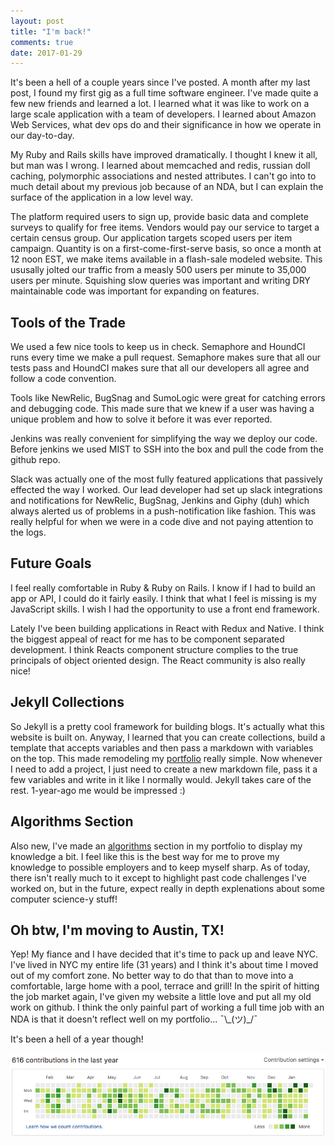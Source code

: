 ```yaml
---
layout: post
title: "I'm back!"
comments: true
date: 2017-01-29
---
```


It's been a hell of a couple years since I've posted. A month after my last post, I found my first gig as a full time
software engineer. I've made quite a few new friends and learned a lot. I learned what it was like to work on a
large scale application with a team of developers. I learned about Amazon Web Services, what dev ops do and their
significance in how we operate in our day-to-day.

My Ruby and Rails skills have improved dramatically. I thought I knew it all, but man was I wrong. I learned about
memcached and redis, russian doll caching, polymorphic associations and nested attributes. I can't go into to much
detail about my previous job because of an NDA, but I can explain the surface of the application in a low level way.

The platform required users to sign up, provide basic data and complete surveys to qualify for free items. Vendors would
pay our service to target a certain census group. Our application targets scoped users per item campaign. Quantity is on
a first-come-first-serve basis, so once a month at 12 noon EST, we make items available in a flash-sale modeled website.
This ususally jolted our traffic from a measly 500 users per minute to 35,000 users per minute. Squishing slow queries
was important and writing DRY maintainable code was important for expanding on features.

## Tools of the Trade

We used a few nice tools to keep us in check. Semaphore and HoundCI runs every time we make a pull request. Semaphore
makes sure that all our tests pass and HoundCI makes sure that all our developers all agree and follow a code
convention.

Tools like NewRelic, BugSnag and SumoLogic were great for catching errors and debugging code. This made sure that we knew if a
user was having a unique problem and how to solve it before it was ever reported.

Jenkins was really convenient for simplifying the way we deploy our code. Before jenkins we used MIST to SSH into the
box and pull the code from the github repo.

Slack was actually one of the most fully featured applications that passively effected the way I worked. Our lead
developer had set up slack integrations and notifications for NewRelic, BugSnag, Jenkins and Giphy (duh) which always
alerted us of problems in a push-notification like fashion. This was really helpful for when we were in a code dive and
not paying attention to the logs.

## Future Goals

I feel really comfortable in Ruby & Ruby on Rails. I know if I had to build an app or API, I could do it fairly easily.
I think that what I feel is missing is my JavaScript skills. I wish I had the opportunity to use a front end framework.

Lately I've been building applications in React with Redux and Native. I think the biggest appeal of react for me has to
be component separated development. I think Reacts component structure complies to the true principals of object
oriented design. The React community is also really nice!

## Jekyll Collections

So Jekyll is a pretty cool framework for building blogs. It's actually what this website is built on. Anyway, I learned
that you can create collections, build a template that accepts variables and then pass a markdown with variables on the
top. This made remodeling my [portfolio](http://richardmacias.me/portfolio) really simple. Now whenever I need to add a
project, I just need to create a new markdown file, pass it a few variables and write in it like I normally would.
Jekyll takes care of the rest. 1-year-ago me would be impressed :)

## Algorithms Section

Also new, I've made an [algorithms](http://richardmacias.me/algos) section in my portfolio to display my knowledge a bit.
I feel like this is the best way for me to prove my knowledge to possible employers and to keep myself sharp. As of
today, there isn't really much to it except to highlight past code challenges I've worked on, but in the future, expect
really in depth explenations about some computer science-y stuff!

## Oh btw, I'm moving to Austin, TX!

Yep! My fiance and I have decided that it's time to pack up and leave NYC. I've lived in NYC my entire life (31 years)
and I think it's about time I moved out of my comfort zone. No better way to do that than to move into a comfortable,
large home with a pool, terrace and grill! In the spirit of hitting the job market again, I've given my website a little
love and put all my old work on github. I think the only painful part of working a full time job with an NDA is that it
doesn't reflect well on my portfolio... ¯\\\_(ツ)\_/¯

It's been a hell of a year though!

![the-emerald-wall](/assets/img/emerald-wall.png)
